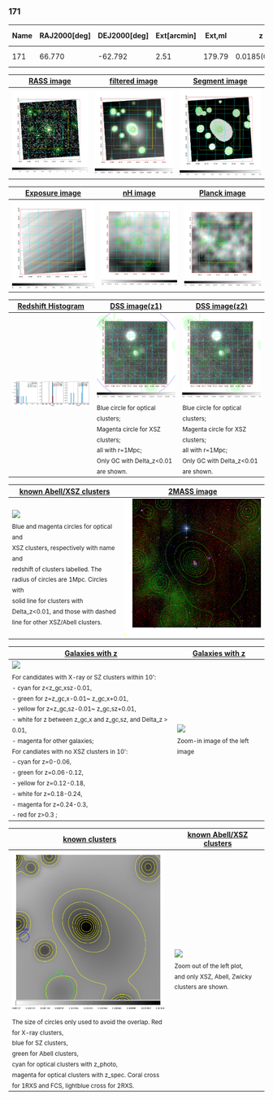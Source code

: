 <div STYLE="page-break-after: always;"></div>

### 171

|Name|RAJ2000[deg]|DEJ2000[deg] |Ext[arcmin]| Ext,ml | z | z_src| C|GC(XSZ,Delta_z<0.01)| GC(OPT,Delta_z<0.01)|GC| R_sig[arcmin] | R500[arcmin] | R500[Mpc]| CRsig[c/s] | CR500[c/s] |L500[1E44 erg/s]|F500[1E-12 erg/s/cm^2]| M500[1E14 Msun]|Tx[keV]|Cnt_sig|Beta|Rc[arcmin]|Comment|Alias|
|---|---|---|---|---|---|------|---|--------|---------|----------|---|---|---|---|---|---|---|---|---|---|---|---|---|---|
|171| 66.770| -62.792| 2.51| 179.79| 0.0185(0.005)| z1, z_opt| S| -| N| N| 27.169| 22.782| 0.513| 0.427(0.040)| 0.416(0.039)| 0.046(0.003)| 6.005(0.422)| 0.39(0.01)| 1.21(0.03)| 590.1| 0.511(-0.008+0.013)| 1.882(-0.153+0.219)| -| t094|

|[RASS image](../image/171/171_img.pdf)|[filtered image](../image/171/171_fil.pdf)|[Segment image](../image/171/171_seg.pdf)|
|-------------------|--------------------|-------------------|
| <img src="../image/171/171_img.png" width="300">  | <img src="../image/171/171_fil.png" width="300">   | <img src="../image/171/171_seg.png" width="300">  |

|[Exposure image](../image/171/171_mex.pdf)| [nH image](../image/171/171_nh.pdf)| [Planck image](../image/171/171_p.pdf)|
|-------------------|--------------------|-------------------|
|<img src="../image/171/171_mex.png" width="300">   | <img src="../image/171/171_nh.png" width="300">    | <img src="../image/171/171_p.png" width="300"> |

|[Redshift Histogram](../image/171/171_zg.pdf) | [DSS image(z1)](../image/171/171_dss_z1.pdf)      |  [DSS image(z2)](../image/171/171_dss_z2.pdf)    |
|-------------------|--------------------|-------------------|
|<img src="../image/171/171_zg.png" width="300"> |<img src="../image/171/171_dss_z1.png" width="300"> <sub><br>Blue circle for optical clusters; <br>Magenta circle for XSZ clusters; <br>all with r=1Mpc; <br>Only GC with Delta_z<0.01 are shown. </sub>| <img src="../image/171/171_dss_z2.png" width="300"><sub><br>Blue circle for optical clusters; <br>Magenta circle for XSZ clusters; <br>all with r=1Mpc; <br>Only GC with Delta_z<0.01 are shown. </sub> |

|[known Abell/XSZ clusters](../image/171/171_m.pdf) | [2MASS image](../image/171/171_2mass.pdf)      |
|-------------------|-------------------|
|<img src=../image/171/171_m.png width="300"> <br><sub>Blue and magenta circles for optical and <br>XSZ clusters, respectively with name and <br>redshift of clusters labelled. The <br>radius of circles are 1Mpc. Circles with <br>solid line for clusters with <br>Delta_z<0.01, and those with dashed <br>line for other XSZ/Abell clusters.        </sub>|<img src="../image/171/171_2mass.png" width="300">  |

|[Galaxies with z](../image/171/171_opt_ned.pdf) |[Galaxies with z](../image/171/171_opt_ned_zoom.pdf) |
|-------------------|-------------------|
| <img src=../image/171/171_opt_ned.png width="300"> <br><sub> For candidates with X-ray or SZ clusters within 10': <br> - cyan for z<z_gc,xsz-0.01, <br> - green for z=z_gc,x-0.01~ z_gc,x+0.01, <br> - yellow for z=z_gc,sz-0.01~ z_gc,sz+0.01, <br> - white for z between z_gc,x and z_gc,sz, and Delta_z > 0.01, <br> - magenta for other galaxies; <br>For candiates with no XSZ clusters in 10': <br> - cyan for z=0-0.06, <br> - green for z=0.06-0.12, <br> - yellow for z=0.12-0.18, <br> - white for z=0.18-0.24, <br> - magenta for z=0.24-0.3, <br> - red for z>0.3 ;  </sub>|<img src=../image/171/171_opt_ned_zoom.png width="300">  <br><sub> Zoom-in image of the left image</sub>|

|[known clusters](../image/171/171_gc.pdf) |[known Abell/XSZ clusters](../image/171/171_gc_large.pdf) |
|-------------------|-------------------|
| <img src=../image/171/171_gc.png width="300"> <br><sub> The size of circles only used to avoid the overlap. Red for X-ray clusters, <br> blue for SZ clusters, <br> green for Abell clusters, <br> cyan for optical clusters with z_photo, <br> magenta for optical clusters with z_spec. Coral cross for 1RXS and FCS, lightblue cross for 2RXS. </sub>|<img src=../image/171/171_gc_large.png width="300"> <br><sub> Zoom out of the left plot, <br> and only XSZ, Abell, Zwicky clusters are shown. </sub> |



